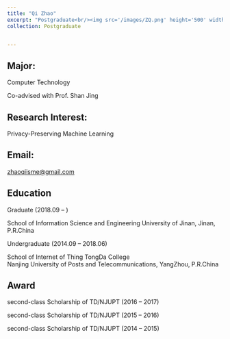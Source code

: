 ```yaml
---
title: "Qi Zhao"
excerpt: "Postgraduate<br/><img src='/images/ZQ.png' height='500' width='300'>"
collection: Postgraduate


---
```


Major:   
---
Computer Technology 

Co-advised with Prof. Shan Jing

Research Interest: 
--
Privacy-Preserving Machine Learning
 
 
Email:            
---
zhaoqiisme@gmail.com


Education
----
Graduate (2018.09 –  ) 

School of Information Science and Engineering 
University of Jinan, Jinan, P.R.China 

Undergraduate (2014.09 – 2018.06)   

School of Internet of Thing TongDa College  
Nanjing University of Posts and Telecommunications, YangZhou, P.R.China  



Award
---
second-class Scholarship of TD/NJUPT (2016 – 2017)  

second-class Scholarship of TD/NJUPT (2015 – 2016) 
  
second-class Scholarship of TD/NJUPT (2014 – 2015)   

